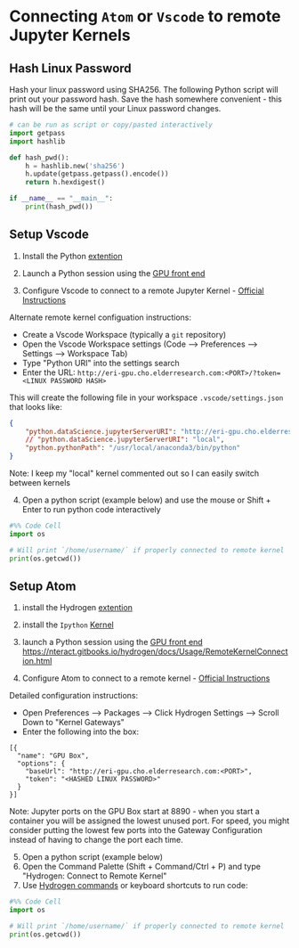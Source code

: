 # Connecting `Atom` or `Vscode` to remote Jupyter Kernels

## Hash Linux Password

Hash your linux password using SHA256. The following Python script will print out your password hash. Save the hash somewhere convenient - this hash will be the same until your Linux password changes. 
```python
# can be run as script or copy/pasted interactively
import getpass
import hashlib

def hash_pwd():
    h = hashlib.new('sha256')
    h.update(getpass.getpass().encode())
    return h.hexdigest()

if __name__ == "__main__":
    print(hash_pwd())
```

## Setup Vscode

1. Install the Python [extention](https://marketplace.visualstudio.com/items?itemName=ms-python.python)

2. Launch a Python session using the [GPU front end](http://eri-gpu.cho.elderresearch.com/)

3. Configure Vscode to connect to a remote Jupyter Kernel - [Official Instructions](https://code.visualstudio.com/docs/python/jupyter-support#_connect-to-a-remote-jupyter-server)    

Alternate remote kernel configuation instructions:   
- Create a Vscode Workspace (typically a `git` repository)
- Open the Vscode Workspace settings (Code --> Preferences --> Settings --> Workspace Tab)
- Type "Python URI" into the settings search
- Enter the URL: `http://eri-gpu.cho.elderresearch.com:<PORT>/?token=<LINUX PASSWORD HASH>`

This will create the following file in your workspace `.vscode/settings.json` that looks like:
```json
{
    "python.dataScience.jupyterServerURI": "http://eri-gpu.cho.elderresearch.com:<PORT>/?token=<LINUX PASSWORD HASH>",
    // "python.dataScience.jupyterServerURI": "local",
    "python.pythonPath": "/usr/local/anaconda3/bin/python"
}
```
Note: I keep my "local" kernel commented out so I can easily switch between kernels

4. Open a python script (example below) and use the mouse or Shift + Enter to run python code interactively
```python
#%% Code Cell
import os

# Will print `/home/username/` if properly connected to remote kernel
print(os.getcwd())
```

## Setup Atom

1. install the Hydrogen [extention](https://nteract.gitbooks.io/hydrogen/docs/Installation.html)

2. install the `Ipython` [Kernel](https://nteract.io/kernels)

3. launch a Python session using the [GPU front end](http://eri-gpu.cho.elderresearch.com/)
https://nteract.gitbooks.io/hydrogen/docs/Usage/RemoteKernelConnection.html

4. Configure Atom to connect to a remote kernel - [Official Instructions](https://nteract.gitbooks.io/hydrogen/docs/Usage/RemoteKernelConnection.html)

Detailed configuration instructions:
- Open Preferences --> Packages --> Click Hydrogen Settings --> Scroll Down to "Kernel Gateways"
- Enter the following into the box:
```
[{
  "name": "GPU Box",
  "options": {
    "baseUrl": "http://eri-gpu.cho.elderresearch.com:<PORT>",
    "token": "<HASHED LINUX PASSWORD>"
  }
}]
```
Note: Jupyter ports on the GPU Box start at 8890 - when you start a container you will be assigned the lowest unused port. For speed, you might consider putting the lowest few ports into the Gateway Configuration instead of having to change the port each time. 

5. Open a python script (example below)
6. Open the Command Palette (Shift + Command/Ctrl + P) and type "Hydrogen: Connect to Remote Kernel"
7. Use [Hydrogen commands](https://nteract.gitbooks.io/hydrogen/docs/Usage/GettingStarted.html) or keyboard shortcuts to run code:
```python
#%% Code Cell
import os

# Will print `/home/username/` if properly connected to remote kernel
print(os.getcwd())
```
